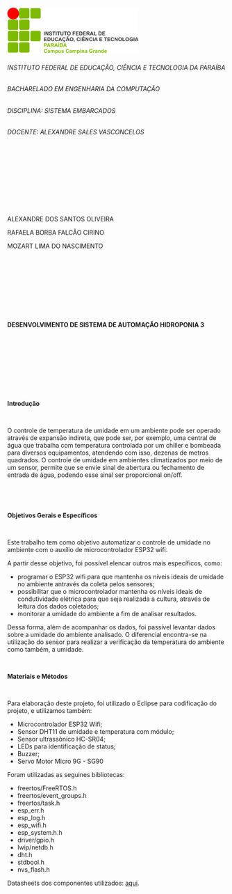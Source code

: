 ![logo IFPB](https://github.com/rafaelacirino/prototipagem/blob/main/logo_campus.png)<br>
<h6>INSTITUTO FEDERAL DE EDUCAÇÃO, CIÊNCIA E TECNOLOGIA DA PARAÍBA</h6>
<h6>BACHARELADO EM ENGENHARIA DA COMPUTAÇÃO</h6>
<h6>DISCIPLINA: SISTEMA EMBARCADOS</h6>
<h6>DOCENTE: ALEXANDRE SALES VASCONCELOS</h6>
<br>
<br>
<br>
<br>
<br>
<br>
<br>
<br>
<p>ALEXANDRE DOS SANTOS OLIVEIRA</p>
<p>RAFAELA BORBA FALCÃO CIRINO</p>
<p>MOZART LIMA DO NASCIMENTO</p>
<br>
<br>
<br>
<br>
<br>
<br>
<br>
<br>
<p><b>DESENVOLVIMENTO DE SISTEMA DE AUTOMAÇÃO HIDROPONIA 3</b></p>
<br>
<br>
<br>
<br>
<br>
<br>
<br>
<br>
<p><b>Introdução</b></p>
<br>
<p>O controle de temperatura de umidade em um ambiente pode ser operado através de expansão indireta, que pode ser, por exemplo, uma central de água que trabalha com temperatura controlada por um chiller e bombeada para diversos equipamentos, atendendo com isso, dezenas de metros quadrados. O controle de umidade em ambientes climatizados por meio de um sensor, permite que se envie sinal de abertura ou fechamento de entrada de água, podendo esse sinal ser proporcional on/off.</p>
<br>
<p></p>
<br>
<p><b>Objetivos Gerais e Específicos</b></p>
<br>
<p>Este trabalho tem como objetivo automatizar o controle de umidade no ambiente com o auxílio de microcontrolador ESP32 wifi.</p>
<p>A partir desse objetivo, foi possível elencar outros mais específicos, como:
<ul>
  <li>programar o ESP32 wifi para que mantenha os níveis ideais de umidade no ambiente antravés da coleta pelos sensores;</li>
  <li>possibilitar que o microcontrolador mantenha os níveis ideais de condutividade elétrica para que seja realizada a cultura, através de leitura dos dados coletados;</li>
  <li>monitorar a umidade do ambiente a fim de analisar resultados.</li>
</ul></p>
<p>Dessa forma, além de acompanhar os dados, foi passível levantar dados sobre a umidade do ambiente analisado. O diferencial encontra-se na utilização do sensor para realizar a verificação da temperatura do ambiente como também, a umidade.</p>
<br>
<p><b>Materiais e Métodos</b></p>
<br>
<p>Para elaboração deste projeto, foi utilizado o Eclipse para codificação do projeto, e utilizamos também:
<ul>
  <li>Microcontrolador ESP32 Wifi;</li>
  <li>Sensor DHT11 de umidade e temperatura com módulo;</li>
  <li>Sensor ultrassônico HC-SR04;</li>
  <li>LEDs para identificação de status;</li>
  <li>Buzzer;</li>
  <li>Servo Motor Micro 9G - SG90</li>
</ul>
<p>Foram utilizadas as seguines bibliotecas:</p>
<ul>
  <li>freertos/FreeRTOS.h</li>
  <li>freertos/event_groups.h</li>
  <li>freertos/task.h</li>
  <li>esp_err.h</li>
  <li>esp_log.h</li>
  <li>esp_wifi.h</li>
  <li>esp_system.h.h</li>
  <li>driver/gpio.h</li>
  <li>lwip/netdb.h</li>
  <li>dht.h</li>
  <li>stdbool.h</li>
  <li>nvs_flash.h</li>
</ul>
<p>Datasheets dos componentes utilizados: <a href="https://github.com/rafaelacirino/SistemasEmbarcados/tree/master/Datasheets"> aqui</a>.</p>
